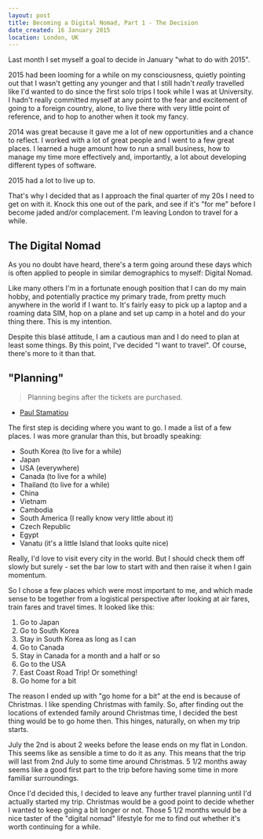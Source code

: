 ```yaml
---
layout: post
title: Becoming a Digital Nomad, Part 1 - The Decision
date_created: 16 January 2015
location: London, UK
---
```


Last month I set myself a goal to decide in January "what to do with 2015".

2015 had been looming for a while on my consciousness, quietly pointing out that I wasn't getting any younger and that I still hadn't *really* travelled like I'd wanted to do since the first solo trips I took while I was at University. I hadn't really committed myself at any point to the fear and excitement of going to a foreign country, alone, to live there with very little point of reference, and to hop to another when it took my fancy.

2014 was great because it gave me a lot of new opportunities and a chance to reflect. I worked with a lot of great people and I went to a few great places. I learned a huge amount how to run a small business, how to manage my time more effectively and, importantly, a lot about developing different types of software.

2015 had a lot to live up to.

That's why I decided that as I approach the final quarter of my 20s I need to get on with it. Knock this one out of the park, and see if it's "for me" before I become jaded and/or complacement. I'm leaving London to travel for a while.

## The Digital Nomad

As you no doubt have heard, there's a term going around these days which is often applied to people in similar demographics to myself: Digital Nomad.

Like many others I'm in a fortunate enough position that I can do my main hobby, and potentially practice my primary trade, from pretty much anywhere in the world if I want to. It's fairly easy to pick up a laptop and a roaming data SIM, hop on a plane and set up camp in a hotel and do your thing there. This is my intention.

Despite this blasé attitude, I am a cautious man and I do need to plan at least some things. By this point, I've decided "I want to travel". Of course, there's more to it than that.

## "Planning"

> Planning begins after the tickets are purchased.

- [Paul Stamatiou](http://paulstamatiou.com/traveling-and-photography-part-1)

The first step is deciding where you want to go. I made a list of a few places. I was more granular than this, but broadly speaking:

* South Korea (to live for a while)
* Japan
* USA (everywhere)
* Canada (to live for a while)
* Thailand (to live for a while)
* China
* Vietnam
* Cambodia
* South America (I really know very little about it)
* Czech Republic
* Egypt
* Vanatu (it's a little Island that looks quite nice)

Really, I'd love to visit every city in the world. But I should check them off slowly but surely - set the bar low to start with and then raise it when I gain momentum.

So I chose a few places which were most important to me, and which made sense to be together from a logistical perspective after looking at air fares, train fares and travel times. It looked like this:

1. Go to Japan
2. Go to South Korea
3. Stay in South Korea as long as I can
4. Go to Canada
5. Stay in Canada for a month and a half or so
6. Go to the USA
7. East Coast Road Trip! Or something!
8. Go home for a bit

The reason I ended up with "go home for a bit" at the end is because of Christmas. I like spending Christmas with family. So, after finding out the locations of extended family around Christmas time, I decided the best thing would be to go home then. This hinges, naturally, on when my trip starts.

July the 2nd is about 2 weeks before the lease ends on my flat in London. This seems like as sensible a time to do it as any. This means that the trip will last from 2nd July to some time around Christmas. 5 1/2 months away seems like a good first part to the trip before having some time in more familiar surroundings.

Once I'd decided this, I decided to leave any further travel planning until I'd actually started my trip. Christmas would be a good point to decide whether I wanted to keep going a bit longer or not. Those 5 1/2 months would be a nice taster of the "digital nomad" lifestyle for me to find out whether it's worth continuing for a while.